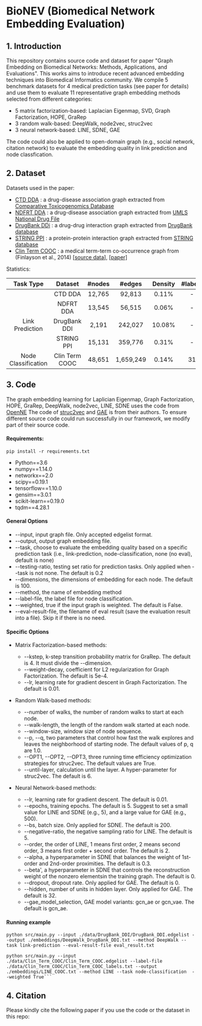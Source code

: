 # BioNEV (Biomedical Network Embedding Evaluation)

## 1. Introduction
This repository contains source code and dataset for paper "Graph Embedding on Biomedical Networks: Methods, Applications, and Evaluations". This works aims to introduce recent advanced embedding techniques into Biomedical Informatics community. 
We compile 5 benchmark datasets for 4 medical prediction tasks (see paper for details) and use them to evaluate 11 representative graph embedding methods selected from different categories:
- 5 matrix factorization-based: Laplacian Eigenmap, SVD, Graph Factorization, HOPE, GraRep
- 3 random walk-based: DeepWalk, node2vec, struc2vec
- 3 neural network-based: LINE, SDNE, GAE

The code could also be applied to open-domain graph (e.g., social network, citation network) to evaluate the embedding quality in link prediction and node classfication.
## 2. Dataset
Datasets used in the paper:

- [CTD DDA](data/CTD_DDA) : a drug-disease association graph extracted from [Comparative Toxicogenomics Database](http://ctdbase.org/downloads/) 
- [NDFRT DDA](data/NDFRT_DDA) : a drug-disease association graph extracted from [UMLS National Drug File](https://www.nlm.nih.gov/research/umls/sourcereleasedocs/current/NDFRT/)
- [DrugBank DDi](data/DrugBank_DDI) : a drug-drug interaction graph extracted from [DrugBank database](https://www.drugbank.ca/)
- [STRING PPI](data/STRING_PPI) : a protein-protein interaction graph extracted from [STRING database](https://string-db.org/)
- [Clin Term COOC](data/Clin_Term_COOC) : a medical term-term co-occurrence graph from (Finlayson et al., 2014) [[source data]](https://datadryad.org//resource/doi:10.5061/dryad.jp917), [[paper]](https://doi.org/10.1038/sdata.2014.32) 

Statistics:

|      Task Type      |     Dataset    | #nodes |   #edges  | Density | #labels |
|:-------------------:|:--------------:|:------:|:---------:|:-------:|:-------:|
|                     |     CTD DDA    | 12,765 |   92,813  |  0.11%  |    -    |
|                     |    NDFRT DDA   | 13,545 |   56,515  |  0.06%  |    -    |
|   Link Prediction   |  DrugBank DDI  |  2,191 |  242,027  |  10.08% |    -    |
|                     |   STRING PPI   | 15,131 |  359,776  |  0.31%  |    -    |
| Node Classification | Clin Term COOC | 48,651 | 1,659,249 |  0.14%  |    31   |

## 3. Code
The graph embedding learning for Laplician Eigenmap, Graph Factorization, HOPE, GraRep, DeepWalk, node2vec, LINE, SDNE uses the code from [OpenNE](https://github.com/thunlp/OpenNE)
The code of [struc2vec](https://github.com/leoribeiro/struc2vec) and [GAE](https://github.com/tkipf/gae) is from their authors. 
To ensure different source code could run successfully in our framework, we modify part of their source code.
 

#### Requirements:

```pip install -r requirements.txt```

- Python==3.6
- numpy==1.14.0
- networkx==2.0
- scipy==0.19.1
- tensorflow==1.10.0
- gensim==3.0.1
- scikit-learn==0.19.0
- tqdm==4.28.1

#### General Options
- --input, input graph file. Only accepted edgelist format. 
- --output, output graph embedding file. 
- --task, choose to evaluate the embedding quality based on a specific prediction task (i.e., link-prediction, node-classification, none (no eval), default is none) 
- --testing-ratio, testing set ratio for prediction tasks. Only applied when --task is not none. The default is 0.2 
- --dimensions, the dimensions of embedding for each node. The default is 100. 
- --method, the name of embedding method 
- --label-file, the label file for node classification.  
- --weighted, true if the input graph is weighted. The default is False.
- --eval-result-file, the filename of eval result (save the evaluation result into a file). Skip it if there is no need. 

#### Specific Options

- Matrix Factorization-based methods:
  - --kstep, k-step transition probability matrix for GraRep. The default is 4. It must divide the --dimension.
  - --weight-decay, coefficient for L2 regularization for Graph Factorization. The default is 5e-4.
  - --lr, learning rate for gradient descent in Graph Factorization. The default is 0.01.

- Random Walk-based methods:
  - --number of walks, the number of random walks to start at each node.
  - --walk-length, the length of the random walk started at each node.
  - --window-size, window size of node sequence. 
  - --p, --q, two parameters that control how fast the walk explores and leaves the neighborhood of starting node. The default values of p, q are 1.0.
  - --OPT1, --OPT2, --OPT3, three running time efficiency optimization strategies for struc2vec. The default values are True.
  - --until-layer, calculation until the layer. A hyper-parameter for struc2vec. The default is 6.
  
- Neural Network-based methods:
  - --lr, learning rate for gradient descent. The default is 0.01.
  - --epochs, training epochs. The default is 5. Suggest to set a small value for LINE and SDNE (e.g., 5), and a large value for GAE (e.g., 500).
  - --bs, batch size. Only applied for SDNE. The default is 200.
  - --negative-ratio, the negative sampling ratio for LINE. The default is 5.
  - --order, the order of LINE, 1 means first order, 2 means second order, 3 means first order + second order. The default is 2.
  - --alpha, a hyperparameter in SDNE that balances the weight of 1st-order and 2nd-order proximities. The default is 0.3.
  - --beta', a hyperparameter in SDNE that controls the reconstruction weight of the nonzero elementsin the training graph. The default is 0.
  - --dropout, dropout rate. Only applied for GAE. The default is 0.
  - --hidden, number of units in hidden layer. Only applied for GAE. The default is 32.
  - --gae_model_selection, GAE model variants: gcn_ae or gcn_vae. The default is gcn_ae.

#### Running example

```
python src/main.py --input ./data/DrugBank_DDI/DrugBank_DDI.edgelist --output ./embeddings/DeepWalk_DrugBank_DDI.txt --method DeepWalk --task link-prediction --eval-result-file eval_result.txt
```

```
python src/main.py --input ./data/Clin_Term_COOC/Clin_Term_COOC.edgelist --label-file ./data/Clin_Term_COOC/Clin_Term_COOC_labels.txt --output ./embeddings/LINE_COOC.txt --method LINE --task node-classification  --weighted True```
```

## 4. Citation
Please kindly cite the following paper if you use the code or the dataset in this repo:
```

```
